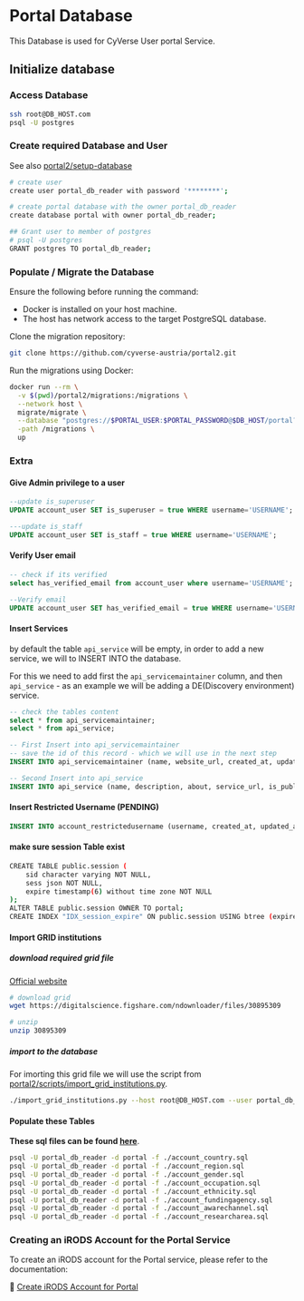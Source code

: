 # Portal Database

This Database is used for CyVerse User portal Service.

## Initialize database

### Access Database

```bash
ssh root@DB_HOST.com
psql -U postgres
```

### Create required Database and User
See also [portal2/setup-database](https://gitlab.com/cyverse/portal2#setup-database)


```bash
# create user
create user portal_db_reader with password '********';

# create portal database with the owner portal_db_reader
create database portal with owner portal_db_reader;

## Grant user to member of postgres
# psql -U postgres
GRANT postgres TO portal_db_reader;
```

### Populate / Migrate the Database

Ensure the following before running the command:
- Docker is installed on your host machine.
- The host has network access to the target PostgreSQL database.

Clone the migration repository:

```bash
git clone https://github.com/cyverse-austria/portal2.git
```

Run the migrations using Docker:

```bash
docker run --rm \
  -v $(pwd)/portal2/migrations:/migrations \
  --network host \
  migrate/migrate \
  --database "postgres://$PORTAL_USER:$PORTAL_PASSWORD@$DB_HOST/portal?sslmode=disable" \
  -path /migrations \
  up
```

### Extra 

#### Give Admin privilege to a user

```sql
--update is_superuser
UPDATE account_user SET is_superuser = true WHERE username='USERNAME';

---update is_staff 
UPDATE account_user SET is_staff = true WHERE username='USERNAME';
```

#### Verify User email

```sql
-- check if its verified
select has_verified_email from account_user where username='USERNAME';

--Verify email
UPDATE account_user SET has_verified_email = true WHERE username='USERNAME';
```

#### Insert Services

by default the table `api_service` will be empty, in order to add a new service, we will to INSERT INTO the database.

For this we need to add first the `api_servicemaintainer` column, and then `api_service` -
as an example we will be adding a DE(Discovery environment) service.

```sql
-- check the tables content
select * from api_servicemaintainer;
select * from api_service;

-- First Insert into api_servicemaintainer
-- save the id of this record - which we will use in the next step
INSERT INTO api_servicemaintainer (name, website_url, created_at, updated_at) VALUES ('CyVerse', 'https://cyverse.tugraz.at', now(), now());

-- Second Insert into api_service
INSERT INTO api_service (name, description, about, service_url, is_public, icon_url, created_at, updated_at, service_maintainer_id, approval_key, subtitle) VALUES ('Discovery Environment', 'Use hundreds of bioinformatics apps and manage data in the CyVerse Data Store from a simple web interface', 'By providing a consistent user interface for access to the tools and computing resources needed for specialized scientific analyses, the Discovery Environment facilitates data exploration and scientific discovery.\r', 'https://de.cyverse.at/de', true, 'https://user.cyverse.at/assets/images/de.png', now(), now(), 3, 'DISCOVERY_ENVIRONMENT', '');

```

#### Insert Restricted Username (PENDING)

```sql
INSERT INTO account_restrictedusername (username, created_at, updated_at) VALUES ('username', now(), now());
```

#### make sure session Table exist

```bash
CREATE TABLE public.session (
    sid character varying NOT NULL,
    sess json NOT NULL,
    expire timestamp(6) without time zone NOT NULL
);
ALTER TABLE public.session OWNER TO portal;
CREATE INDEX "IDX_session_expire" ON public.session USING btree (expire);
```

#### Import GRID institutions

##### download required grid file

[Official website](https://digitalscience.figshare.com/articles/dataset/GRID_release_2021-09-16/16685428?backTo=/collections/GRID/3812929)

```bash
# download grid
wget https://digitalscience.figshare.com/ndownloader/files/30895309

# unzip
unzip 30895309
```

##### import to the database
For imorting this grid file we will use the script from [portal2/scripts/import_grid_institutions.py](https://gitlab.com/cyverse/portal2/-/blob/master/src/scripts/import_grid_institutions.py).

```bash
./import_grid_institutions.py --host root@DB_HOST.com --user portal_db_reader --database portal grid.csv
```

#### Populate these Tables
**These sql files can be found [here](https://github.com/cyverse-austria/portal2-db)**.

```bash
psql -U portal_db_reader -d portal -f ./account_country.sql
psql -U portal_db_reader -d portal -f ./account_region.sql
psql -U portal_db_reader -d portal -f ./account_gender.sql
psql -U portal_db_reader -d portal -f ./account_occupation.sql
psql -U portal_db_reader -d portal -f ./account_ethnicity.sql
psql -U portal_db_reader -d portal -f ./account_fundingagency.sql
psql -U portal_db_reader -d portal -f ./account_awarechannel.sql
psql -U portal_db_reader -d portal -f ./account_researcharea.sql
```


### Creating an iRODS Account for the Portal Service

To create an iRODS account for the Portal service, please refer to the documentation:

🔗 [Create iRODS Account for Portal](https://cyverse-austria.github.io/docs/others/main/#create-irods-account-for-portal)
